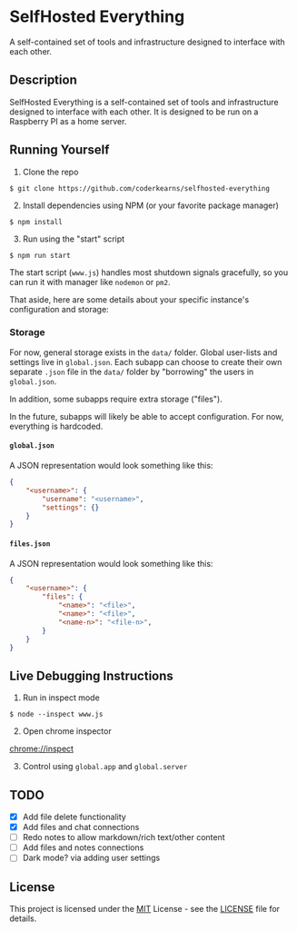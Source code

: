 # SelfHosted Everything

A self-contained set of tools and infrastructure designed to interface with each other.

## Description

SelfHosted Everything is a self-contained set of tools and infrastructure designed to interface with each other. It is designed to be run on a Raspberry PI as a home server.

## Running Yourself

1. Clone the repo

```shell
$ git clone https://github.com/coderkearns/selfhosted-everything
```

2. Install dependencies using NPM (or your favorite package manager)

```shell
$ npm install
```

3. Run using the "start" script

```shell
$ npm run start
```

The start script (`www.js`) handles most shutdown signals gracefully, so you can run it with manager like `nodemon` or `pm2`.

That aside, here are some details about your specific instance's configuration and storage:
### Storage

For now, general storage exists in the `data/` folder. Global user-lists and settings live in `global.json`. Each subapp can choose to create their own separate `.json` file in the `data/` folder by "borrowing" the users in `global.json`.

In addition, some subapps require extra storage ("files").

In the future, subapps will likely be able to accept configuration. For now, everything is hardcoded.

#### `global.json`

A JSON representation would look something like this:

```json
{
    "<username>": {
        "username": "<username>",
        "settings": {}
    }
}
```

#### `files.json`

A JSON representation would look something like this:

```json
{
    "<username>": {
        "files": {
            "<name>": "<file>",
            "<name>": "<file>",
            "<name-n>": "<file-n>",
        }
    }
}
```

## Live Debugging Instructions

1. Run in inspect mode

```shell
$ node --inspect www.js
```

2. Open chrome inspector

[chrome://inspect](chrome://inspect)

3. Control using `global.app` and `global.server`

## TODO

- [X] Add file delete functionality
- [X] Add files and chat connections
- [ ] Redo notes to allow markdown/rich text/other content
- [ ] Add files and notes connections
- [ ] Dark mode? via adding user settings

## License

This project is licensed under the [MIT](https://choosealicense.com/licenses/mit/) License - see the [LICENSE](./LICENSE) file for details.
